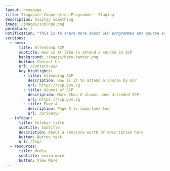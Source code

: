 ```yaml
---
layout: homepage
title: Singapore Cooperation Programme - Staging
description: Display something
image: /images/scplogo.png
permalink: /
notification: "This is to share more about SCP programmes and course experience "
sections:
  - hero:
      title: Attending SCP
      subtitle: How is it like to attend a course on SCP
      background: /images/hero-banner.png
      button: Contact Us
      url: /contact-us/
      key_highlights:
        - title: Attending SCP
          description: How is it to attend a course by SCP
          url: https://scp.gov.sg
        - title: Alumni of SCP
          description: More than X alumni have attended SCP
          url: https://scp.gov.sg
        - title: Page A
          description: Page A is important too
          url: /privacy/
  - infobar:
      title: Infobar title
      subtitle: Subtitle
      description: About a sentence worth of description here
      button: Button text
      url: /faq/
  - resources:
      title: Media
      subtitle: Learn more
      button: View More
---
```




